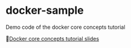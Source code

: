 # docker-sample
Demo code of the docker core concepts tutorial

:whale:[Docker core concepts tutorial slides](https://docs.google.com/presentation/d/1b6tWj9DmIrDuP9E-bSEq6_EwGXOb3IPm3g5Q-q8oNAo/edit?usp=sharing)

